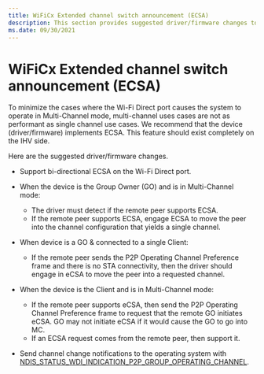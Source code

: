 ```yaml
---
title: WiFiCx Extended channel switch announcement (ECSA)
description: This section provides suggested driver/firmware changes to implement Extended Channel Switch Announcement (ECSA) for WiFiCx
ms.date: 09/30/2021
---
```


# WiFiCx Extended channel switch announcement (ECSA)


To minimize the cases where the Wi-Fi Direct port causes the system to operate in Multi-Channel mode, multi-channel uses cases are not as performant as single channel use cases. We recommend that the device (driver/firmware) implements ECSA. This feature should exist completely on the IHV side.

Here are the suggested driver/firmware changes.

- Support bi-directional ECSA on the Wi-Fi Direct port.

- When the device is the Group Owner (GO) and is in Multi-Channel mode:
  - The driver must detect if the remote peer supports ECSA.
  - If the remote peer supports ECSA, engage ECSA to move the peer into the channel configuration that yields a single channel.

- When device is a GO & connected to a single Client:
  - If the remote peer sends the P2P Operating Channel Preference frame and there is no STA connectivity, then the driver should engage in eCSA to move the peer into a requested channel.


- When the device is the Client and is in Multi-Channel mode:
  - If the remote peer supports eCSA, then send the P2P Operating Channel Preference frame to request that the remote GO initiates eCSA. GO may not initiate eCSA if it would cause the GO to go into MC.
  - If an ECSA request comes from the remote peer, then support it.

- Send channel change notifications to the operating system with [NDIS\_STATUS\_WDI\_INDICATION\_P2P\_GROUP\_OPERATING\_CHANNEL](./ndis-status-wdi-indication-p2p-group-operating-channel.md).

 


